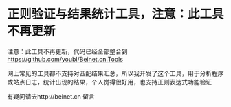 正则验证与结果统计工具，注意：此工具不再更新
==================

注意：此工具不再更新，代码已经全部整合到 https://github.com/youbl/Beinet.cn.Tools

网上常见的工具都不支持对匹配结果汇总，所以我开发了这个工具，用于分析程序或站点日志，统计出现的结果，个人觉得很好用，也支持正则表达式功能验证


有疑问请去http://beinet.cn 留言
